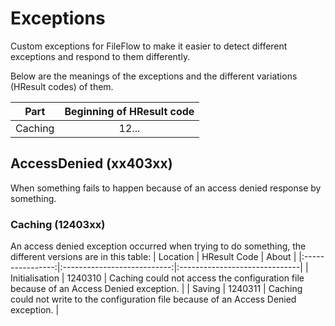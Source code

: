 ﻿# Exceptions
Custom exceptions for FileFlow to make it easier to detect different exceptions and respond to them differently.

Below are the meanings of the exceptions and the different variations (HResult codes) of them.

| Part             | Beginning of HResult code   |
|:----------------:|:---------------------------:|
| Caching          | 12...                       |

## AccessDenied (xx403xx)
When something fails to happen because of an access denied response by something.

### Caching (12403xx)
An access denied exception occurred when trying to do something, the different versions are in this table:
| Location         | HResult Code                | About                         |
|:----------------:|:---------------------------:|:------------------------------|
| Initialisation   | 1240310                     | Caching could not access the configuration file because of an Access Denied exception. |
| Saving           | 1240311                     | Caching could not write to the configuration file because of an Access Denied exception. |